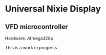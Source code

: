 Universal Nixie Display
=======================

VFD microcontroller
-------------------

Hardware: Atmega328p

This is a work in progress
